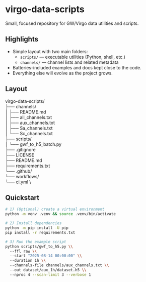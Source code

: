 # virgo-data-scripts

Small, focused repository for GW/Virgo data utilities and scripts.

## Highlights
- Simple layout with two main folders:
  - `scripts/` — executable utilities (Python, shell, etc.)
  - `channels/` — channel lists and related metadata
- Batteries-included examples and docs kept close to the code.
- Everything else will evolve as the project grows.

## Layout
virgo-data-scripts/ \
├── channels/ \
│ ├── README.md \
│ ├── all_channels.txt \
│ ├── aux_channels.txt \
│ ├── Sa_channels.txt \
│ └── Sc_channels.txt \
├── scripts/ \
│ └── gwf_to_h5_batch.py \
├── .gitignore \
├── LICENSE \
├── README.md \
├── requirements.txt \
└── .github/ \
└── workflows/ \
└── ci.yml \

## Quickstart

```bash
# 1) (Optional) create a virtual environment
python -m venv .venv && source .venv/bin/activate

# 2) Install dependencies
python -m pip install -U pip
pip install -r requirements.txt

# 3) Run the example script
python scripts/gwf_to_h5.py \\
  --ffl raw \\
  --start "2025-08-14 00:00:00" \\
  --duration 1h \\
  --channels-file channels/aux_channels.txt \\
  --out dataset/aux_1h/dataset.h5 \\
  --nproc 4 --scan-limit 3 --verbose 1